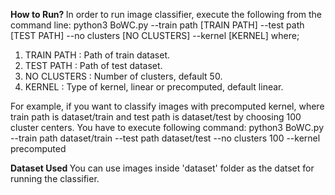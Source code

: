 <b> How to Run? </b>
In order to run image classifier, execute the following from the command line:
python3 BoWC.py --train path [TRAIN PATH] --test path [TEST PATH] --no clusters [NO CLUSTERS] --kernel [KERNEL]
where;
1. TRAIN PATH : Path of train dataset.
2. TEST PATH : Path of test dataset.
3. NO CLUSTERS : Number of clusters, default 50.
4. KERNEL : Type of kernel, linear or precomputed, default linear.

For example, if you want to classify images with precomputed kernel, where train path is dataset/train and test path is dataset/test by choosing 100 cluster centers. You have to execute following command:
python3 BoWC.py --train path dataset/train --test path dataset/test --no clusters 100 --kernel precomputed

<b> Dataset Used </b>
You can use images inside 'dataset' folder as the datset for running the classifier.